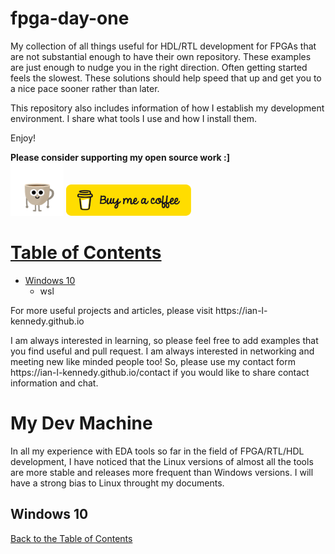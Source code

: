 # fpga-day-one

<p>My collection of all things useful for HDL/RTL development for FPGAs that are not substantial enough to have their own repository. These examples are just enough to nudge you in the right direction. Often getting started feels the slowest. These solutions should help speed that up and get you to a nice pace sooner rather than later.</p>

<p>This repository also includes information of how I establish my development environment. I share what tools I use and how I install them.</p>

<p>Enjoy!</p>

**Please consider supporting my open source work :]**<br /> 
<a href="https://www.buymeacoffee.com/iankennedy"><img src="https://github.com/ian-l-kennedy/ian-l-kennedy/blob/main/coffee.gif" width="85" height="85" /></a> <a href="https://www.buymeacoffee.com/iankennedy"><img src="https://github.com/ian-l-kennedy/ian-l-kennedy/blob/main/buy_cof_button.png" width="200" height="50"/></a><a href="https://www.buymeacoffee.com/iankennedy">

# Table of Contents
- [Windows 10](##windows-10)
  - wsl

<p>For more useful projects and articles, please visit https://ian-l-kennedy.github.io</p>

<p>I am always interested in learning, so please feel free to add examples that you find useful and pull request. I am always interested in networking and meeting new like minded people too! So, please use my contact form https://ian-l-kennedy.github.io/contact if you would like to share contact information and chat.</p>

# My Dev Machine
In all my experience with EDA tools so far in the field of FPGA/RTL/HDL development, I have noticed that the Linux versions of almost all the tools are more stable and releases more frequent than Windows versions. I will have a strong bias to Linux throught my documents.

## Windows 10

[Back to the Table of Contents](#table-of-contents)

